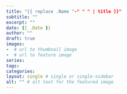 ```yaml
---
title: "{{ replace .Name "-" " " | title }}"
subtitle: ""
excerpt: ""
date: {{ .Date }}
author: ""
draft: true
images:
-  # url to thumbnail image
-  # url to feature image
series:
tags:
categories:
layout: single # single or single-sidebar
alt: "" # alt text for the featured image
---
```

